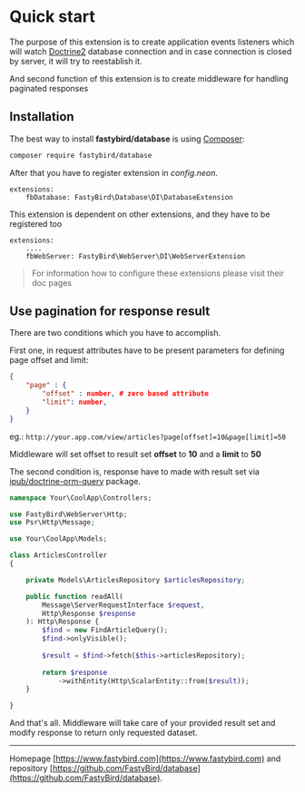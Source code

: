 # Quick start

The purpose of this extension is to create application events listeners which will watch [Doctrine2](https://www.doctrine-project.org/) database connection and in case connection is closed by server, it will try to reestablish it.

And second function of this extension is to create middleware for handling paginated responses

## Installation

The best way to install **fastybird/database** is using [Composer](http://getcomposer.org/):

```sh
composer require fastybird/database
```

After that you have to register extension in *config.neon*.

```neon
extensions:
    fbDatabase: FastyBird\Database\DI\DatabaseExtension
```

This extension is dependent on other extensions, and they have to be registered too

```neon
extensions:
    ....
    fbWebServer: FastyBird\WebServer\DI\WebServerExtension
```

> For information how to configure these extensions please visit their doc pages

## Use pagination for response result

There are two conditions which you have to accomplish.

First one, in request attributes have to be present parameters for defining page offset and limit:

```json
{
    "page" : {
        "offset" : number, # zero based attribute
        "limit": number,
    }
}
```

eg.: `http://your.app.com/view/articles?page[offset]=10&page[limit]=50`

Middleware will set offset to result set **offset** to **10** and a **limit** to **50**

The second condition is, response have to made with result set via [ipub/doctrine-orm-query](https://github.com/ipublikuj/doctrine-orm-query) package.

```php
namespace Your\CoolApp\Controllers;

use FastyBird\WebServer\Http;
use Psr\Http\Message;

use Your\CoolApp\Models;

class ArticlesController
{

    private Models\ArticlesRepository $articlesRepository;

    public function readAll(
		Message\ServerRequestInterface $request,
		Http\Response $response
	): Http\Response {
        $find = new FindArticleQuery();
        $find->onlyVisible();
        
        $result = $find->fetch($this->articlesRepository);
        
        return $response
            ->withEntity(Http\ScalarEntity::from($result));
    }

}
```

And that's all. Middleware will take care of your provided result set and modify response to return only requested dataset.

***
Homepage [https://www.fastybird.com](https://www.fastybird.com) and repository [https://github.com/FastyBird/database](https://github.com/FastyBird/database).
